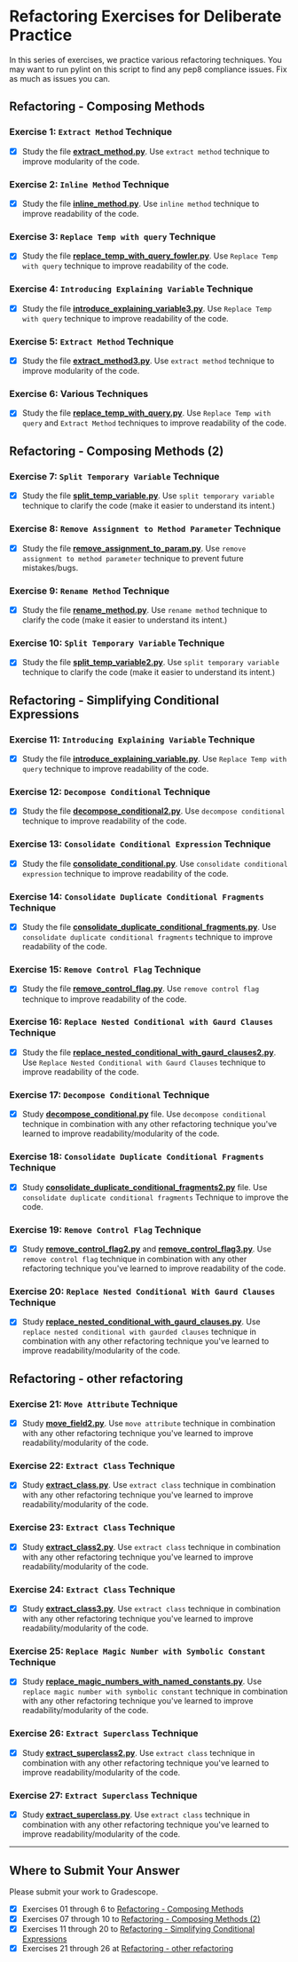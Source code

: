 # Refactoring Exercises for Deliberate Practice

In this series of exercises, we practice various refactoring techniques. You may want to run pylint on this script to find any pep8 compliance issues. Fix as much as issues you can.

## Refactoring - Composing Methods

### Exercise 1: `Extract Method` Technique

- [X] Study the file [**extract_method.py**](Refactoring_Composing_Methods/extract_method.py). Use `extract method` technique to improve modularity of the code.

### Exercise 2: `Inline Method` Technique

- [X] Study the file [**inline_method.py**](Refactoring_Composing_Methods/inline_method.py). Use `inline method` technique to improve readability of the code.

### Exercise 3: `Replace Temp with query` Technique

- [X] Study the file [**replace_temp_with_query_fowler.py**](Refactoring_Composing_Methods/replace_temp_with_query_fowler.py). Use `Replace Temp with query` technique to improve readability of the code.

### Exercise 4: `Introducing Explaining Variable` Technique

- [X] Study the file [**introduce_explaining_variable3.py**](Refactoring_Composing_Methods/introduce_explaining_variable3.py). Use `Replace Temp with query` technique to improve readability of the code.

### Exercise 5: `Extract Method` Technique

- [X] Study the file [**extract_method3.py**](Refactoring_Composing_Methods/extract_method3.py). Use `extract method` technique to improve modularity of the code.

### Exercise 6: Various Techniques

- [X] Study the file [**replace_temp_with_query.py**](Refactoring_Composing_Methods/replace_temp_with_query.py). Use `Replace Temp with query` and `Extract Method` techniques to improve readability of the code.

## Refactoring - Composing Methods (2)

### Exercise 7: `Split Temporary Variable` Technique

- [X] Study the file [**split_temp_variable.py**](Refactoring_Composing_Methods_(2)/split_temp_variable.py). Use `split temporary variable` technique to clarify the code (make it easier to understand its intent.)

### Exercise 8: `Remove Assignment to Method Parameter` Technique

- [X] Study the file [**remove_assignment_to_param.py**](Refactoring_Composing_Methods_(2)/remove_assignment_to_param.py). Use `remove assignment to method parameter` technique to prevent future mistakes/bugs.

### Exercise 9: `Rename Method` Technique

- [X] Study the file [**rename_method.py**](Refactoring_Composing_Methods_(2)/rename_method.py). Use `rename method` technique to clarify the code (make it easier to understand its intent.)

### Exercise 10: `Split Temporary Variable` Technique

- [X] Study the file [**split_temp_variable2.py**](Refactoring_Composing_Methods_(2)/split_temp_variable2.py). Use `split temporary variable` technique to clarify the code (make it easier to understand its intent.)

## Refactoring - Simplifying Conditional Expressions

### Exercise 11: `Introducing Explaining Variable` Technique

- [X] Study the file [**introduce_explaining_variable.py**](Refactoring_Simplifying_Conditional_Expressions/introduce_explaining_variable.py). Use `Replace Temp with query` technique to improve readability of the code.

### Exercise 12: `Decompose Conditional` Technique

- [X] Study the file [**decompose_conditional2.py**](Refactoring_Simplifying_Conditional_Expressions/decompose_conditional2.py). Use `decompose conditional` technique to improve readability of the code.

### Exercise  13: `Consolidate Conditional Expression` Technique

- [X] Study the file [**consolidate_conditional.py**](Refactoring_Simplifying_Conditional_Expressions/consolidate_conditional.py). Use `consolidate conditional expression` technique to improve readability of the code.

### Exercise  14: `Consolidate Duplicate Conditional Fragments` Technique

- [X] Study the file [**consolidate_duplicate_conditional_fragments.py**](Refactoring_Simplifying_Conditional_Expressions/consolidate_duplicate_conditional_fragments.py). Use `consolidate duplicate conditional fragments` technique to improve readability of the code.

### Exercise  15: `Remove Control Flag` Technique

- [X] Study the file [**remove_control_flag.py**](Refactoring_Simplifying_Conditional_Expressions/remove_control_flag.py). Use `remove control flag` technique to improve readability of the code.

### Exercise  16: `Replace Nested Conditional with Gaurd Clauses` Technique

- [X] Study the file [**replace_nested_conditional_with_gaurd_clauses2.py**](Refactoring_Simplifying_Conditional_Expressions/replace_nested_conditional_with_gaurd_clauses2.py). Use `Replace Nested Conditional with Gaurd Clauses` technique to improve readability of the code.

### Exercise  17: `Decompose Conditional` Technique

- [X] Study [**decompose_conditional.py**](Refactoring_Simplifying_Conditional_Expressions/decompose_conditional.py) file. Use `decompose conditional` technique in combination with any other refactoring technique you've learned to improve readability/modularity of the code.

### Exercise  18: `Consolidate Duplicate Conditional Fragments` Technique

- [X] Study [**consolidate_duplicate_conditional_fragments2.py**](Refactoring_Simplifying_Conditional_Expressions/consolidate_duplicate_conditional_fragments2.py) file. Use `consolidate duplicate conditional fragments` Technique to improve the code.

### Exercise 19: `Remove Control Flag` Technique

- [X] Study [**remove_control_flag2.py**](Refactoring_Simplifying_Conditional_Expressions/remove_control_flag2.py) and [**remove_control_flag3.py**](Refactoring_Simplifying_Conditional_Expressions/remove_control_flag3.py). Use `remove control flag` technique in combination with any other refactoring technique you've learned to improve readability of the code.

### Exercise 20: `Replace Nested Conditional With Gaurd Clauses` Technique

- [X] Study [**replace_nested_conditional_with_gaurd_clauses.py**](Refactoring_Simplifying_Conditional_Expressions/replace_nested_conditional_with_gaurd_clauses.py). Use `replace nested conditional with gaurded clauses` technique in combination with any other refactoring technique you've learned to improve readability/modularity of the code.

## Refactoring - other refactoring

### Exercise 21: `Move Attribute` Technique

- [X] Study [**move_field2.py**](Refactoring_Other_Refactoring/move_field2.py). Use `move attribute` technique in combination with any other refactoring technique you've learned to improve readability/modularity of the code.

### Exercise 22: `Extract Class` Technique

- [X] Study [**extract_class.py**](Refactoring_Other_Refactoring/extract_class.py). Use `extract class` technique in combination with any other refactoring technique you've learned to improve readability/modularity of the code.

### Exercise 23: `Extract Class` Technique

- [X] Study [**extract_class2.py**](Refactoring_Other_Refactoring/extract_class2.py). Use `extract class` technique in combination with any other refactoring technique you've learned to improve readability/modularity of the code.

### Exercise 24: `Extract Class` Technique

- [X] Study [**extract_class3.py**](Refactoring_Other_Refactoring/extract_class3.py). Use `extract class` technique in combination with any other refactoring technique you've learned to improve readability/modularity of the code.

### Exercise 25: `Replace Magic Number with Symbolic Constant` Technique

- [X] Study [**replace_magic_numbers_with_named_constants.py**](Refactoring_Other_Refactoring/replace_magic_numbers_with_named_constants.py). Use `replace magic number with symbolic constant` technique in combination with any other refactoring technique you've learned to improve readability/modularity of the code.

### Exercise 26: `Extract Superclass` Technique

- [X] Study [**extract_superclass2.py**](Refactoring_Other_Refactoring/extract_superclass2.py). Use `extract class` technique in combination with any other refactoring technique you've learned to improve readability/modularity of the code.

### Exercise 27: `Extract Superclass` Technique

- [X] Study [**extract_superclass.py**](Refactoring_Other_Refactoring/extract_superclass.py). Use `extract class` technique in combination with any other refactoring technique you've learned to improve readability/modularity of the code.

---

## Where to Submit Your Answer

Please submit your work to Gradescope.

- [X] Exercises 01 through 6 to [Refactoring - Composing Methods](https://www.gradescope.com/courses/206382/assignments/992928)
- [X] Exercises 07 through 10 to [Refactoring - Composing Methods (2)](https://www.gradescope.com/courses/206382/assignments/1007195)
- [X] Exercises 11 through 20 to [Refactoring - Simplifying Conditional Expressions](https://www.gradescope.com/courses/206382/assignments/1013900)
- [X] Exercises 21 through 26 at [Refactoring - other refactoring](https://www.gradescope.com/courses/206382/assignments/1025910)
